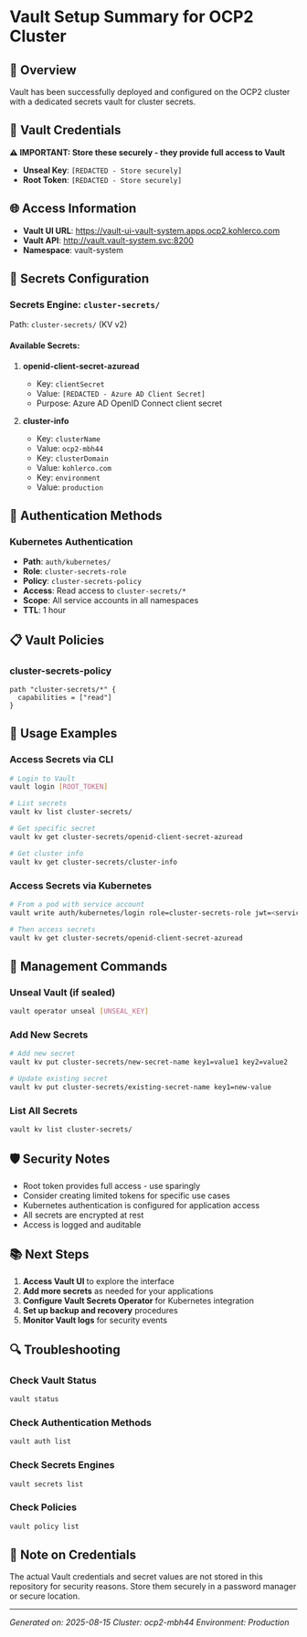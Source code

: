 # Vault Setup Summary for OCP2 Cluster

## 🎯 Overview
Vault has been successfully deployed and configured on the OCP2 cluster with a dedicated secrets vault for cluster secrets.

## 🔐 Vault Credentials
**⚠️ IMPORTANT: Store these securely - they provide full access to Vault**

- **Unseal Key**: `[REDACTED - Store securely]`
- **Root Token**: `[REDACTED - Store securely]`

## 🌐 Access Information
- **Vault UI URL**: https://vault-ui-vault-system.apps.ocp2.kohlerco.com
- **Vault API**: http://vault.vault-system.svc:8200
- **Namespace**: vault-system

## 🔑 Secrets Configuration

### Secrets Engine: `cluster-secrets/`
Path: `cluster-secrets/` (KV v2)

#### Available Secrets:
1. **openid-client-secret-azuread**
   - Key: `clientSecret`
   - Value: `[REDACTED - Azure AD Client Secret]`
   - Purpose: Azure AD OpenID Connect client secret

2. **cluster-info**
   - Key: `clusterName`
   - Value: `ocp2-mbh44`
   - Key: `clusterDomain`
   - Value: `kohlerco.com`
   - Key: `environment`
   - Value: `production`

## 🔐 Authentication Methods

### Kubernetes Authentication
- **Path**: `auth/kubernetes/`
- **Role**: `cluster-secrets-role`
- **Policy**: `cluster-secrets-policy`
- **Access**: Read access to `cluster-secrets/*`
- **Scope**: All service accounts in all namespaces
- **TTL**: 1 hour

## 📋 Vault Policies

### cluster-secrets-policy
```hcl
path "cluster-secrets/*" {
  capabilities = ["read"]
}
```

## 🚀 Usage Examples

### Access Secrets via CLI
```bash
# Login to Vault
vault login [ROOT_TOKEN]

# List secrets
vault kv list cluster-secrets/

# Get specific secret
vault kv get cluster-secrets/openid-client-secret-azuread

# Get cluster info
vault kv get cluster-secrets/cluster-info
```

### Access Secrets via Kubernetes
```bash
# From a pod with service account
vault write auth/kubernetes/login role=cluster-secrets-role jwt=<service-account-token>

# Then access secrets
vault kv get cluster-secrets/openid-client-secret-azuread
```

## 🔧 Management Commands

### Unseal Vault (if sealed)
```bash
vault operator unseal [UNSEAL_KEY]
```

### Add New Secrets
```bash
# Add new secret
vault kv put cluster-secrets/new-secret-name key1=value1 key2=value2

# Update existing secret
vault kv put cluster-secrets/existing-secret-name key1=new-value
```

### List All Secrets
```bash
vault kv list cluster-secrets/
```

## 🛡️ Security Notes
- Root token provides full access - use sparingly
- Consider creating limited tokens for specific use cases
- Kubernetes authentication is configured for application access
- All secrets are encrypted at rest
- Access is logged and auditable

## 📚 Next Steps
1. **Access Vault UI** to explore the interface
2. **Add more secrets** as needed for your applications
3. **Configure Vault Secrets Operator** for Kubernetes integration
4. **Set up backup and recovery** procedures
5. **Monitor Vault logs** for security events

## 🔍 Troubleshooting

### Check Vault Status
```bash
vault status
```

### Check Authentication Methods
```bash
vault auth list
```

### Check Secrets Engines
```bash
vault secrets list
```

### Check Policies
```bash
vault policy list
```

## 📝 Note on Credentials
The actual Vault credentials and secret values are not stored in this repository for security reasons. 
Store them securely in a password manager or secure location.

---
*Generated on: 2025-08-15*
*Cluster: ocp2-mbh44*
*Environment: Production*
